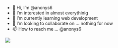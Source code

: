 - 👋 Hi, I’m @anonys6
- 👀 I’m interested in almost everythinig
- 🌱 I’m currently learning web development
- 💞️ I’m looking to collaborate on ... nothing for now
- 📫 How to reach me ...  @anonys6

![](https://komarev.com/ghpvc/?username=anonys6)
<!---
anonys6/anonys6 is a ✨ special ✨ repository because its `README.md` (this file) appears on your GitHub profile.
You can click the Preview link to take a look at your changes.
--->
